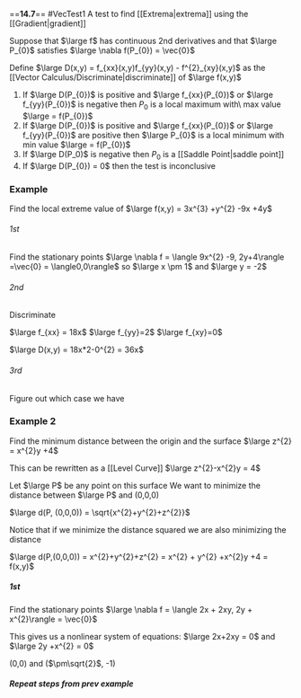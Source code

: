 ==**14.7**==
#VecTest1 
A test to find [[Extrema|extrema]] using the [[Gradient|gradient]]

Suppose that $\large f$ has continuous 2nd derivatives and that $\large P_{0}$ satisfies $\large \nabla f(P_{0}) = \vec{0}$

Define $\large D(x,y) = f_{xx}(x,y)f_{yy}(x,y) - f^{2}_{xy}(x,y)$ 
as the [[Vector Calculus/Discriminate|discriminate]] of $\large f(x,y)$

1. If $\large D(P_{0})$ is positive and $\large f_{xx}(P_{0})$ or $\large f_{yy}(P_{0})$ is negative then $P_{0}$ is a local maximum with\ max value $\large = f(P_{0})$
2. If $\large D(P_{0})$ is positive and $\large f_{xx}(P_{0})$ or $\large f_{yy}(P_{0})$ are positive then $\large P_{0}$ is a local minimum with min value $\large = f(P_{0})$
3. If $\large D(P_0)$ is negative then $P_{0}$ is a [[Saddle Point|saddle point]]
4. If $\large D(P_{0}) = 0$ then the test is inconclusive

### Example

Find the local extreme value of
$\large f(x,y) = 3x^{3} +y^{2} -9x +4y$

###### 1st
Find the stationary points
$\large \nabla f = \langle 9x^{2} -9, 2y+4\rangle =\vec{0} = \langle0,0\rangle$
so
$\large x \pm 1$  and $\large y = -2$
###### 2nd
Discriminate

$\large f_{xx} = 18x$
$\large f_{yy}=2$
$\large f_{xy}=0$

$\large D(x,y) = 18x*2-0^{2} = 36x$
###### 3rd
Figure out which case we have

### Example 2

Find the minimum distance between the origin and the surface $\large z^{2} = x^{2}y +4$

This can be rewritten as a [[Level Curve]]
$\large z^{2}-x^{2}y = 4$

Let $\large P$ be any  point on this surface
We want to minimize the distance between $\large P$ and (0,0,0)

$\large d(P, (0,0,0)) = \sqrt{x^{2}+y^{2}+z^{2}}$

Notice that if we minimize the distance squared we are also minimizing the distance

$\large d(P,(0,0,0)) = x^{2}+y^{2}+z^{2} = x^{2} + y^{2} +x^{2}y +4 = f(x,y)$

##### 1st
Find the stationary points
$\large \nabla f = \langle 2x + 2xy, 2y + x^{2}\rangle = \vec{0}$

This gives us a nonlinear system of equations:
$\large 2x+2xy = 0$  and $\large 2y +x^{2} = 0$

(0,0) and ($\pm\sqrt{2}$, -1)

##### Repeat steps from prev example
